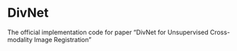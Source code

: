 # DivNet
The official implementation code for paper “DivNet for Unsupervised Cross-modality Image Registration”
